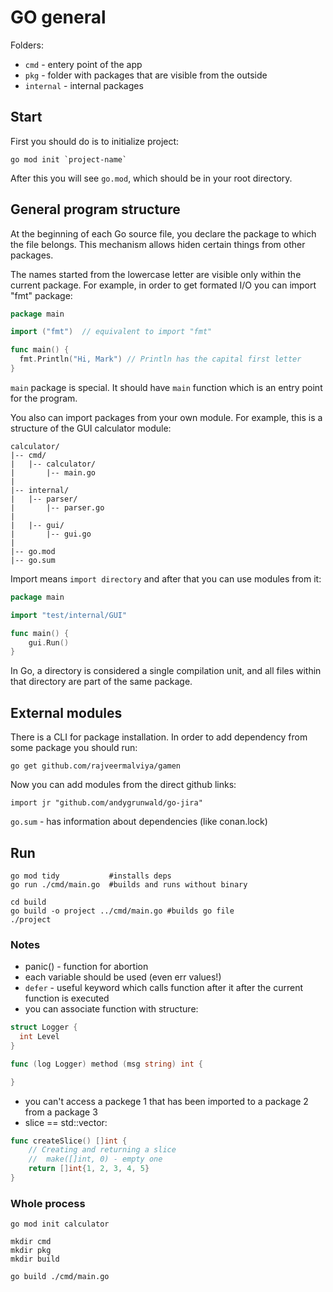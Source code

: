 # GO general
Folders:
- `cmd` - entery point of the app
- `pkg` - folder with packages that are visible from the outside
- `internal` - internal packages

## Start
First you should do is to initialize project:

```
go mod init `project-name`
```

After this you will see `go.mod`, which should be in your root directory.

## General program structure
At the beginning of each Go source file, you declare the package to which the file belongs.
This mechanism allows hiden certain things from other packages.

The names started from the lowercase letter are visible only within the current package. 
For example, in order to get formated I/O you can import "fmt" package:

```go
package main

import ("fmt")  // equivalent to import "fmt"

func main() {
  fmt.Println("Hi, Mark") // Println has the capital first letter
}
```
`main` package is special.
It should have `main` function which is an entry point for the program.

You also can import packages from your own module. 
For example, this is a structure of the GUI calculator module:
```
calculator/
|-- cmd/
|   |-- calculator/
|       |-- main.go
|
|-- internal/
|   |-- parser/
|       |-- parser.go
|
|   |-- gui/
|       |-- gui.go
|
|-- go.mod
|-- go.sum

```

Import means `import directory` and after that you can use modules from it:

```go
package main

import "test/internal/GUI"

func main() {
	gui.Run()
}
```

In Go, a directory is considered a single compilation unit, and all files within that directory are part of the same package.

## External modules
There is a CLI for package installation.
In order to add dependency from some package you should run:

```
go get github.com/rajveermalviya/gamen
```

Now you can add modules from the direct github links:
```
import jr "github.com/andygrunwald/go-jira"
```

`go.sum` - has information about dependencies (like conan.lock)

## Run
```
go mod tidy           #installs deps
go run ./cmd/main.go  #builds and runs without binary
```

```
cd build
go build -o project ../cmd/main.go #builds go file
./project
```

### Notes
- panic() - function for abortion
- each variable should be used (even err values!)
- `defer` - useful keyword which calls function after it after the current function is executed
- you can associate function with structure:
```go
struct Logger {
  int Level
}

func (log Logger) method (msg string) int {

}
```
- you can't access a packege 1 that has been imported to a package 2 from a package 3
- slice == std::vector:
```go
func createSlice() []int {
    // Creating and returning a slice 
    //  make([]int, 0) - empty one
    return []int{1, 2, 3, 4, 5}
}
```

### Whole process
```
go mod init calculator
```

```
mkdir cmd
mkdir pkg
mkdir build
```

```
go build ./cmd/main.go
```
